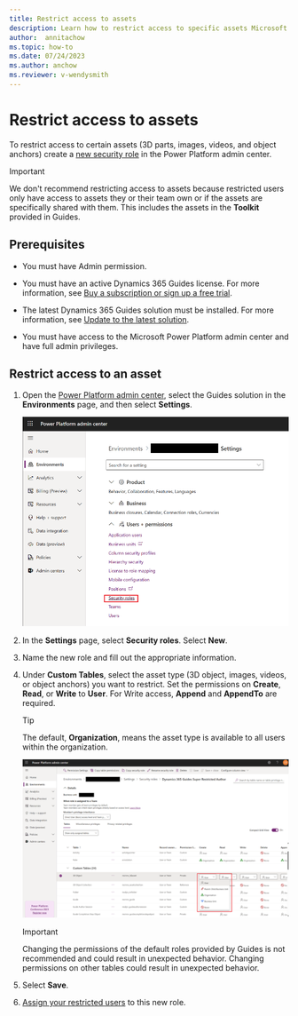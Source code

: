 ```yaml
---
title: Restrict access to assets
description: Learn how to restrict access to specific assets Microsoft Dynamics 365 Guides.
author:  annitachow
ms.topic: how-to
ms.date: 07/24/2023
ms.author: anchow
ms.reviewer: v-wendysmith
---
```


# Restrict access to assets

To restrict access to certain assets (3D parts, images, videos, and object anchors) create a [new security role](/power-platform/admin/create-edit-security-role) in the Power Platform admin center.

> [!IMPORTANT]
> We don't recommend restricting access to assets because restricted users only have access to assets they or their team own or if the assets are specifically shared with them. This includes the assets in the **Toolkit** provided in Guides.

## Prerequisites

- You must have Admin permission.

- You must have an active Dynamics 365 Guides license. For more information, see [Buy a subscription or sign up a free trial](setup-step-one.md).

- The latest Dynamics 365 Guides solution must be installed. For more information, see [Update to the latest solution](upgrade.md).

- You must have access to the Microsoft Power Platform admin center and have full admin privileges.

## Restrict access to an asset

1. Open the [Power Platform admin center](https://admin.powerplatform.microsoft.com/environments), select the Guides solution in the **Environments** page, and then select **Settings**.

    ![Screenshot of Power Platform admin center with Settings > Security Roles  highlighted.](media/ppa-security-roles.png "Power Platform admin center with Settings > Security Roles  highlighted")

1. In the **Settings** page, select **Security roles**. Select **New**.

1. Name the new role and fill out the appropriate information. 

1. Under **Custom Tables**, select the asset type (3D object, images, videos, or object anchors) you want to restrict. Set the permissions on **Create**, **Read**, or **Write** to **User**. For Write access, **Append** and **AppendTo** are required.

   > [!TIP]
   > The default, **Organization**, means the asset type is available to all users within the organization.

    ![Screenshot of Power Platform admin center with Security Roles showing User permissions.](media/ppa-security-roles-record-level.png "Screenshot of Power Platform admin center with Security Roles showing User permissions.")

   > [!IMPORTANT]
   > Changing the permissions of the default roles provided by Guides is not recommended and could result in unexpected behavior. Changing permissions on other tables could result in unexpected behavior.

1. Select **Save**.

1. [Assign your restricted users](/power-platform/admin/assign-security-roles) to this new role.